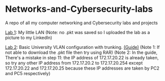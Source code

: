# Networks-and-Cybersecurity-labs
A repo of all my computer networking and Cybersecurity labs and projects

[Lab 1](https://www.linkedin.com/feed/update/urn:li:activity:7359206727105265664/): My little LAN (Note: no .pkt was saved so I uploaded the lab as a picture to my LinkedIn)

[Lab 2](https://1drv.ms/u/c/38edc1456a85eb8d/Eb12sff5c91AuB7vNk1ZvOwBs5_6Wqu6ZFv441PfqYEx8A?e=3xeWhi): Basic University VLAN configuration with trunking. [(Guide)](https://faculty.ksu.edu.sa/sites/default/files/lab05_vlan.pdf) (Note 1: If not able to download the .pkt file then try using RAR) (Note 2: In the guide, There's a mistake in step 11: the IP address of 172.17.20.22 is already taken, so try any other IP address from 172.17.20.2 to 172.17.20.254 except 172.17.20.22 and 172.17.20.25 because these IP addresses are taken by PC2 and PC5 respectively)

